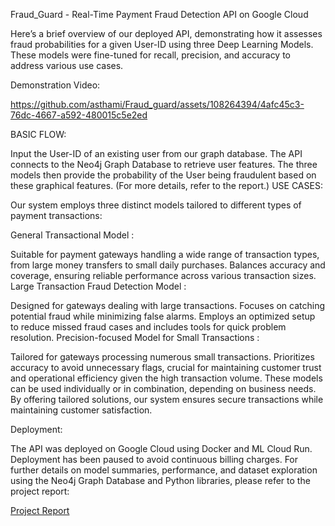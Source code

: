 Fraud_Guard - Real-Time Payment Fraud Detection API on Google Cloud

Here’s a brief overview of our deployed API, demonstrating how it assesses fraud probabilities for a given User-ID using three Deep Learning Models. These models were fine-tuned for recall, precision, and accuracy to address various use cases.

Demonstration Video: 


https://github.com/asthami/Fraud_guard/assets/108264394/4afc45c3-76dc-4667-a592-480015c5e2ed



BASIC FLOW:

Input the User-ID of an existing user from our graph database.
The API connects to the Neo4j Graph Database to retrieve user features.
The three models then provide the probability of the User being fraudulent based on these graphical features. (For more details, refer to the report.)
USE CASES:

Our system employs three distinct models tailored to different types of payment transactions:

General Transactional Model :

Suitable for payment gateways handling a wide range of transaction types, from large money transfers to small daily purchases.
Balances accuracy and coverage, ensuring reliable performance across various transaction sizes.
Large Transaction Fraud Detection Model :

Designed for gateways dealing with large transactions.
Focuses on catching potential fraud while minimizing false alarms.
Employs an optimized setup to reduce missed fraud cases and includes tools for quick problem resolution.
Precision-focused Model for Small Transactions :

Tailored for gateways processing numerous small transactions.
Prioritizes accuracy to avoid unnecessary flags, crucial for maintaining customer trust and operational efficiency given the high transaction volume.
These models can be used individually or in combination, depending on business needs. By offering tailored solutions, our system ensures secure transactions while maintaining customer satisfaction.

Deployment:

The API was deployed on Google Cloud using Docker and ML Cloud Run.
Deployment has been paused to avoid continuous billing charges.
For further details on model summaries, performance, and dataset exploration using the Neo4j Graph Database and Python libraries, please refer to the project report:

[Project Report](https://github.com/asthami/Fraud_guard/blob/main/ProjectReport.pdf)
